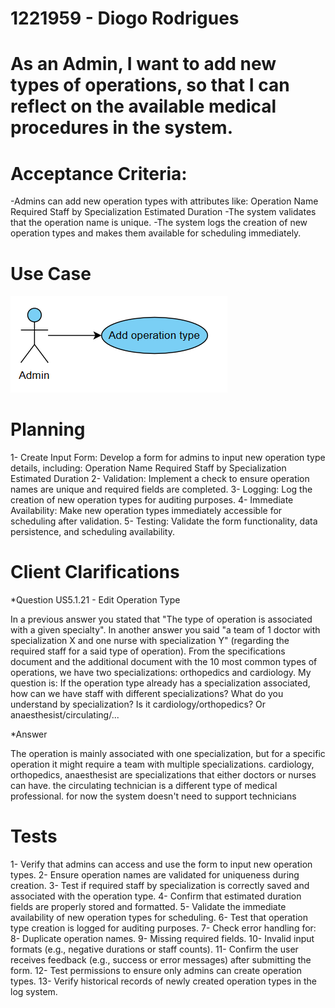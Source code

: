# 1221959 - Diogo Rodrigues

# As an Admin, I want to add new types of operations, so that I can reflect on the available medical procedures in the system.

# Acceptance Criteria:
-Admins can add new operation types with attributes like:
        Operation Name
        Required Staff by Specialization
        Estimated Duration
-The system validates that the operation name is unique.
-The system logs the creation of new operation types and makes them available for scheduling
immediately.


# Use Case

![UseCaseDiagram](/Backend/docs/sprintB/Backoffice%20Module/us6.2.18/assets/usecase.png)

# Planning

1- Create Input Form: Develop a form for admins to input new operation type details, including:
        Operation Name
        Required Staff by Specialization
        Estimated Duration
2- Validation: Implement a check to ensure operation names are unique and required fields are completed.
3- Logging: Log the creation of new operation types for auditing purposes.
4- Immediate Availability: Make new operation types immediately accessible for scheduling after validation.
5- Testing: Validate the form functionality, data persistence, and scheduling availability.

# Client Clarifications

*Question US5.1.21 - Edit Operation Type

In a previous answer you stated that "The type of operation is associated with a given specialty".
In another answer you said "a team of 1 doctor with specialization X and one nurse with specialization Y" (regarding the required staff for a said type of operation).
From the specifications document and the additional document with the 10 most common types of operations, we have two specializations: orthopedics and cardiology.
My question is: If the operation type already has a specialization associated, how can we have staff with different specializations?
What do you understand by specialization? Is it cardiology/orthopedics? Or anaesthesist/circulating/...

*Answer

The operation is mainly associated with one specialization, but for a specific operation it might require a team with multiple specializations.
cardiology, orthopedics, anaesthesist are specializations that either doctors or nurses can have.
the circulating technician is a different type of medical professional. for now the system doesn't need to support technicians

# Tests

1- Verify that admins can access and use the form to input new operation types.
2- Ensure operation names are validated for uniqueness during creation.
3- Test if required staff by specialization is correctly saved and associated with the operation type.
4- Confirm that estimated duration fields are properly stored and formatted.
5- Validate the immediate availability of new operation types for scheduling.
6- Test that operation type creation is logged for auditing purposes.
7- Check error handling for:
8- Duplicate operation names.
9- Missing required fields.
10- Invalid input formats (e.g., negative durations or staff counts).
11- Confirm the user receives feedback (e.g., success or error messages) after submitting the form.
12- Test permissions to ensure only admins can create operation types.
13- Verify historical records of newly created operation types in the log system.
